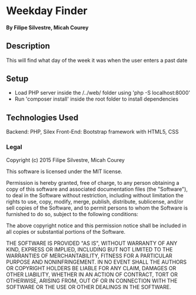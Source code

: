 # Weekday Finder

#### By Filipe Silvestre, Micah Courey

## Description

This will find what day of the week it was when the user enters a past date

## Setup

* Load PHP server inside the /../web/ folder using 'php -S localhost:8000'
* Run 'composer install' inside the root folder to install dependencies

## Technologies Used

Backend: PHP, Silex
Front-End: Bootstrap framework with HTML5, CSS

### Legal

Copyright (c) 2015 Filipe Silvestre, Micah Courey

This software is licensed under the MIT license.

Permission is hereby granted, free of charge, to any person obtaining a copy
of this software and associated documentation files (the "Software"), to deal
in the Software without restriction, including without limitation the rights
to use, copy, modify, merge, publish, distribute, sublicense, and/or sell
copies of the Software, and to permit persons to whom the Software is
furnished to do so, subject to the following conditions:

The above copyright notice and this permission notice shall be included in
all copies or substantial portions of the Software.

THE SOFTWARE IS PROVIDED "AS IS", WITHOUT WARRANTY OF ANY KIND, EXPRESS OR
IMPLIED, INCLUDING BUT NOT LIMITED TO THE WARRANTIES OF MERCHANTABILITY,
FITNESS FOR A PARTICULAR PURPOSE AND NONINFRINGEMENT. IN NO EVENT SHALL THE
AUTHORS OR COPYRIGHT HOLDERS BE LIABLE FOR ANY CLAIM, DAMAGES OR OTHER
LIABILITY, WHETHER IN AN ACTION OF CONTRACT, TORT OR OTHERWISE, ARISING FROM,
OUT OF OR IN CONNECTION WITH THE SOFTWARE OR THE USE OR OTHER DEALINGS IN
THE SOFTWARE.
